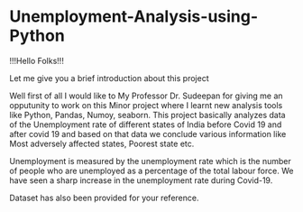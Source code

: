 # Unemployment-Analysis-using-Python

!!!Hello Folks!!!

Let me give you a brief introduction about this project

Well first of all I would like to My Professor Dr. Sudeepan for giving me an opputunity to work on this Minor project where I learnt new analysis tools like Python, Pandas, Numoy, seaborn. This project basically analyzes data of the Unemployment rate of different states of India before Covid 19 and after covid 19 and based on that data we conclude various information like Most adversely affected states, Poorest state etc.


Unemployment is measured by the unemployment rate which is the number of people
who are unemployed as a percentage of the total labour force. We have seen a sharp
increase in the unemployment rate during Covid-19.

Dataset has also been provided for your reference.
